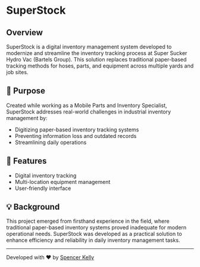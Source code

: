 # SuperStock

## Overview

SuperStock is a digital inventory management system developed to modernize and streamline the inventory tracking process at Super Sucker Hydro Vac (Bartels Group). This solution replaces traditional paper-based tracking methods for hoses, parts, and equipment across multiple yards and job sites.

## 🎯 Purpose

Created while working as a Mobile Parts and Inventory Specialist, SuperStock addresses real-world challenges in industrial inventory management by:

- Digitizing paper-based inventory tracking systems
- Preventing information loss and outdated records
- Streamlining daily operations

## 🚀 Features

- Digital inventory tracking
- Multi-location equipment management
- User-friendly interface

## 💡 Background

This project emerged from firsthand experience in the field, where traditional paper-based inventory systems proved inadequate for modern operational needs. SuperStock was developed as a practical solution to enhance efficiency and reliability in daily inventory management tasks.

---
Developed with ❤️ by [Spencer Kelly](SpencerKelly.tech)
